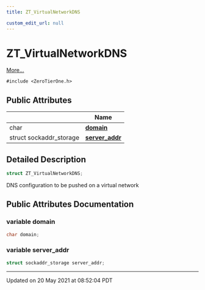 ```yaml
---
title: ZT_VirtualNetworkDNS

custom_edit_url: null
---
```


# ZT_VirtualNetworkDNS



 [More...](#detailed-description)


`#include <ZeroTierOne.h>`

## Public Attributes

|                | Name           |
| -------------- | -------------- |
| char | **[domain](/autogen/libztcore/classes/struct_z_t___virtual_network_d_n_s.md#variable-domain)**  |
| struct sockaddr_storage | **[server_addr](/autogen/libztcore/classes/struct_z_t___virtual_network_d_n_s.md#variable-server_addr)**  |

## Detailed Description

```cpp
struct ZT_VirtualNetworkDNS;
```


DNS configuration to be pushed on a virtual network 

## Public Attributes Documentation

### variable domain

```cpp
char domain;
```


### variable server_addr

```cpp
struct sockaddr_storage server_addr;
```


-------------------------------

Updated on 20 May 2021 at 08:52:04 PDT